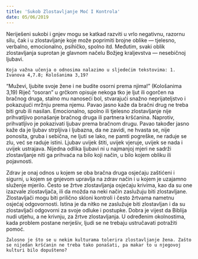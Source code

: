 ```yaml
---
title: 'Sukob Zlostavljanje Moć I Kontrola'
date: 05/06/2019
---
```


Neriješeni sukobi i gnjev mogu se katkad razviti u vrlo negativnu, razornu silu, čak i u zlostavljanje koje može poprimiti brojne oblike — tjelesno, verbalno, emocionalno, psihičko, spolno itd. Međutim, svaki oblik zlostavljanja suprotan je glavnom načelu Božjeg kraljevstva — nesebičnoj ljubavi.

`Koja važna učenja o odnosima nalazimo u sljedećim tekstovima: 1. Ivanova 4,7.8; Kološanima 3,19?`

“Muževi, ljubite svoje žene i ne budite osorni prema njima!” (Kološanima 3,19) Riječ “osoran” u grčkom opisuje nekoga tko je ljut ili ogorčen na bračnog druga, stalno mu nanoseći bol, stvarajući snažno neprijateljstvo i pokazujući mržnju prema njemu. Pavao jasno kaže da bračni drug ne treba biti grub ili nasilan. Emocionalno, spolno ili tjelesno zlostavljanje nije prihvatljivo ponašanje bračnog druga ili partnera kršćanina. Naprotiv, prihvatljivo je pokazivati ljubav prema bračnom drugu. Pavao također jasno kaže da je ljubav strpljiva i ljubazna, da ne zavidi, ne hvasta se, nije ponosita, gruba i sebična, ne ljuti se lako, ne pamti pogreške, ne raduje se zlu, već se raduje istini. Ljubav uvijek štiti, uvijek vjeruje, uvijek se nada i uvijek ustrajava. Nijedna odlika ljubavi ni u najmanjoj mjeri ne sadrži zlostavljanje niti ga prihvaća na bilo koji način, u bilo kojem obliku ili pojavnosti.

Zdrav je onaj odnos u kojem se oba bračna druga osjećaju zaštićeni i sigurni, u kojem se gnjevom upravlja na zdrav način i u kojem je uzajamno služenje mjerilo. Često se žrtve zlostavljanja osjećaju krivima, kao da su one izazvale zlostavljača, ili da možda na neki način zaslužuju biti zlostavljane. Zlostavljači mogu biti prilično skloni kontroli i često žrtvama nametnu osjećaj odgovornosti. Istina je da nitko ne zaslužuje biti zlostavljan i da su zlostavljači odgovorni za svoje odluke i postupke. Dobra je vijest da Biblija nudi utjehu, a ne krivnju, za žrtve zlostavljanja. U određenim okolnostima, kada problem postane nerješiv, ljudi se ne trebaju ustručavati potražiti pomoć.

`Žalosno je što se u nekim kulturama tolerira zlostavljanje žena. Zašto se nijedan kršćanin ne treba tako ponašati, pa makar to u njegovoj kulturi bilo dopušteno?`
